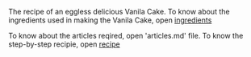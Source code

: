 The recipe of an eggless delicious Vanila Cake.
To know about the ingredients used in making the Vanila Cake, open       [ingredients](https://rohini1509.github.io/recipe/ingredients.md)

To know about the articles reqired, open 'articles.md' file.
To know the step-by-step recipie, open [recipe](https://rohini1509.github.io/recipe/recipe.md)    
